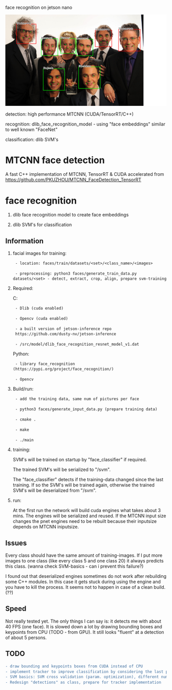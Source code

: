 face recognition on jetson nano

![alt text](https://github.com/Daniel595/BBT-faces/blob/master/test/result/96.png)

detection: high performance MTCNN  (CUDA/TensorRT/C++)

recognition: dlib_face_recognition_model - using "face embeddings" similar to well known "FaceNet"

classification: dlib SVM's 


# MTCNN face detection

A fast C++ implementation of MTCNN, TensorRT & CUDA accelerated from https://github.com/PKUZHOU/MTCNN_FaceDetection_TensorRT

# face recognition

1. dlib face recognition model to create face embeddings
    
    
2. dlib SVM's for classification
    


## Information

1. facial images for training: 

        - location: faces/train/datasets/<set>/<class_name>/<images> 
    
        - preprocessing: python3 faces/generate_train_data.py datasets/<set> - detect, extract, crop, align, prepare svm-training 
        
    
2. Required:

    C:

        - Dlib (cuda enabled)
    
        - Opencv (cuda enabled)
    
        - a built version of jetson-inference repo 
        https://github.com/dusty-nv/jetson-inference
    
        - /src/model/dlib_face_recognition_resnet_model_v1.dat
    
    
    
    Python: 
    
        - library face_recognition (https://pypi.org/project/face_recognition/)
    
        - Opencv
    
    
3. Build/run: 

        - add the training data, same num of pictures per face
        
        - python3 faces/generate_input_data.py (prepare training data)

        - cmake .
    
        - make
    
        - ./main


4. training:
 
    SVM's will be trained on startup by "face_classifier" if required. 
    
    The trained SVM's will be serialized to "/svm". 
    
    The "face_classifier" detects if the training-data changed since the last training. If so the SVM's will be trained again, otherwise the trained SVM's will be deserialized from "/svm".
    
    
5. run:
    
    At the first run the network will build cuda engines what takes about 3 mins. The engines will be serialized and reused. If the MTCNN input size changes the pnet engines need to be rebuilt because their inputsize depends on MTCNN iniputsize.
    

## Issues

Every class should have the same amount of training-images. If I put more images to one class (like every class 5 and one class 20) it always predicts this class. (wanna check SVM-basics - can i prevent this failure?) 


I found out that deserialized engines sometimes do not work after rebuilding some C++ modules. In this case it gets stuck during using the engine and you have to kill the process. It seems not to happen in case of a clean build. (??)

## Speed

Not really tested yet. The only things I can say is: it detects me with about 40 FPS (one face). It is slowed down a lot by drawing bounding boxes and keypoints from CPU (TODO - from GPU). It still looks "fluent" at a detection of about 5 persons.

## TODO
```diff
- draw bounding and keypoints boxes from CUDA instead of CPU
- implement tracker to improve classification by considering the last predictions for the tracked face
- SVM basics: SVM cross validation (param. optimization), different number of training samples
- Redesign "detections" as class, prepare for tracker implementation
```

